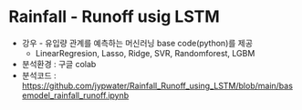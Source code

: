 # Rainfall - Runoff usig LSTM
 - 강우 - 유입량 관계를 예측하는 머신러닝 base code(python)를 제공
   - LinearRegresion, Lasso, Ridge, SVR, Randomforest, LGBM
 - 분석환경 : 구글 colab
 - 분석코드 : https://github.com/jypwater/Rainfall_Runoff_using_LSTM/blob/main/basemodel_rainfall_runoff.ipynb
